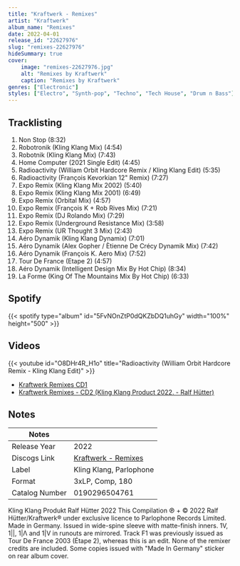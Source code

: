 ```yaml
---
title: "Kraftwerk - Remixes"
artist: "Kraftwerk"
album_name: "Remixes"
date: 2022-04-01
release_id: "22627976"
slug: "remixes-22627976"
hideSummary: true
cover:
    image: "remixes-22627976.jpg"
    alt: "Remixes by Kraftwerk"
    caption: "Remixes by Kraftwerk"
genres: ["Electronic"]
styles: ["Electro", "Synth-pop", "Techno", "Tech House", "Drum n Bass"]
---
```

## Tracklisting
1. Non Stop (8:32)
2. Robotronik (Kling Klang Mix) (4:54)
3. Robotnik (Kling Klang Mix) (7:43)
4. Home Computer (2021 Single Edit) (4:45)
5. Radioactivity (William Orbit Hardcore Remix / Kling Klang Edit) (5:35)
6. Radioactivity (François Kevorkian 12" Remix) (7:27)
7. Expo Remix (Kling Klang Mix 2002) (5:40)
8. Expo Remix (Kling Klang Mix 2001) (6:49)
9. Expo Remix (Orbital Mix) (4:57)
10. Expo Remix (François K + Rob Rives Mix) (7:21)
11. Expo Remix (DJ Rolando Mix) (7:29)
12. Expo Remix (Underground Resistance Mix) (3:58)
13. Expo Remix (UR Thought 3 Mix) (2:43)
14. Aéro Dynamik (Kling Klang Dynamix) (7:01)
15. Aéro Dynamik (Alex Gopher / Ètienne De Crécy Dynamik Mix) (7:42)
16. Aéro Dynamik (François K. Aero Mix) (7:52)
17. Tour De France (Etape 2) (4:57)
18. Aéro Dynamik (Intelligent Design Mix By Hot Chip) (8:34)
19. La Forme (King Of The Mountains Mix By Hot Chip) (6:33)
## Spotify
{{< spotify type="album" id="5FvNOnZtP0dQKZbDQ1uhGy" width="100%" height="500" >}}

## Videos
{{< youtube id="O8DHr4R_H1o" title="Radioactivity (William Orbit Hardcore Remix - Kling Klang Edit)" >}}
- [Kraftwerk Remixes   CD1](https://www.youtube.com/watch?v=pDeR-ZtfTpw)
- [Kraftwerk Remixes - CD2 (Kling Klang Product 2022. - Ralf Hütter)](https://www.youtube.com/watch?v=4P_KvcjCgiw)

## Notes
| Notes          |             |
| ---------------| ----------- |
| Release Year   | 2022 |
| Discogs Link   | [Kraftwerk - Remixes](https://www.discogs.com/release/22627976-Kraftwerk-Remixes) |
| Label          | Kling Klang, Parlophone |
| Format         | 3xLP, Comp, 180 |
| Catalog Number | 0190296504761 |

Kling Klang Produkt Ralf Hütter 2022 This Compilation ℗ + © 2022 Ralf Hütter/Kraftwerk® under exclusive licence to Parlophone Records Limited. Made in Germany.  Issued in wide-spine sleeve with matte-finish inners.  1V, 1||, 1|Λ and 1|V in runouts are mirrored.  Track F1 was previously issued as Tour De France 2003 (Étape 2), whereas this is an edit. None of the remixer credits are included.  Some copies issued with "Made In Germany" sticker on rear album cover.
